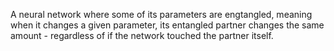 A neural network where some of its parameters are engtangled, meaning when it changes a given parameter, its entangled partner changes the same amount - regardless of if the network touched the partner itself.
